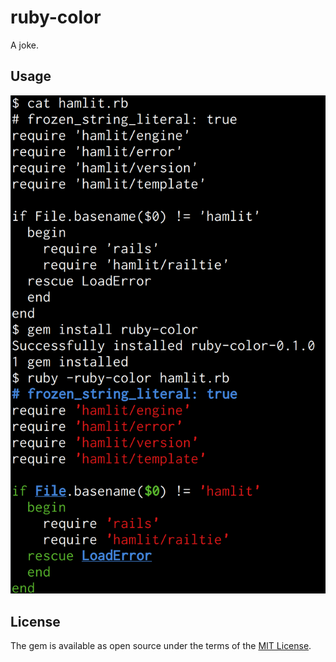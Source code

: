 # ruby-color

A joke.

## Usage

![](./screenshot.png)

## License

The gem is available as open source under the terms of the [MIT License](https://opensource.org/licenses/MIT).
